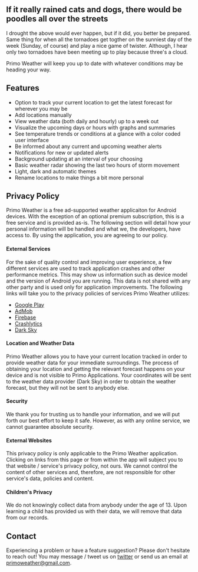 ## If it really rained cats and dogs, there would be poodles all over the streets

I drought the above would ever happen, but if it did, you better be prepared. Same thing for when all the tornadoes get togther on the sunniest day of the week (Sunday, of course) and play a nice game of twister. Although, I hear only two tornadoes have been meeting up to play because three's a cloud.

Primo Weather will keep you up to date with whatever conditions may be heading your way.

## Features

- Option to track your current location to get the latest forecast for wherever you may be
- Add locations manually
- View weather data (both daily and hourly) up to a week out
- Visualize the upcoming days or hours with graphs and summaries
- See temperature trends or conditions at a glance with a color coded user interface
- Be informed about any current and upcoming weather alerts
- Notifications for new or updated alerts
- Background updating at an interval of your choosing
- Basic weather radar showing the last two hours of storm movement
- Light, dark and automatic themes
- Rename locations to make things a bit more personal

## Privacy Policy

Primo Weather is a free ad-supported weather applicaiton for Android devices. With the exception of an optional premium subscription, this is a free service and is provided as-is. The following section will detail how your personal information will be handled and what we, the developers, have access to. By using the application, you are agreeing to our policy.

#### External Services

For the sake of quality control and improving user experience, a few different services are used to track application crashes and other performance metrics. This may show us information such as device model and the version of Android you are running. This data is not shared with any other party and is used only for application improvements. The following links will take you to the privacy policies of services Primo Weather utilizes: 

* [Google Play](https://policies.google.com/privacy?hl=en)
* [AdMob](https://policies.google.com/privacy?hl=en)
* [Firebase](https://policies.google.com/privacy?hl=en)
* [Crashlytics](https://policies.google.com/privacy?hl=en)
* [Dark Sky](https://www.google.com/url?q=https%3A%2F%2Fdarksky.net%2Fprivacy&sa=D&sntz=1&usg=AFQjCNHSXABlKY5OGEHqou3LlhgcnwD_kg)

#### Location and Weather Data

Primo Weather allows you to have your current location tracked in order to provide weather data for your immediate surroundings. The process of obtaining your location and getting the relevant forecast happens on your device and is not visible to Primo Applications. Your coordinates will be sent to the weather data provider (Dark Sky) in order to obtain the weather forecast, but they will not be sent to anybody else.

#### Security

We thank you for trusting us to handle your information, and we will put forth our best effort to keep it safe. However, as with any online service, we cannot guarantee absolute security.

#### External Websites

This privacy policy is only applicable to the Primo Weather application. Clicking on links from this page or from within the app will subject you to that website / service's privacy policy, not ours. We cannot control the content of other services and, therefore, are not responsible for other service's data, policies and content.

#### Children's Privacy

We do not knowingly collect data from anybody under the age of 13. Upon learning a child has provided us with their data, we will remove that data from our records.

## Contact

Experiencing a problem or have a feature suggestion? Please don't hesitate to reach out! You may message / tweet us on [twitter](https://twitter.com/primodev) or send us an email at primoweather@gmail.com.
